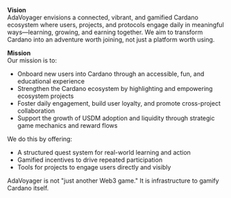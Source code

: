 **Vision**  
AdaVoyager envisions a connected, vibrant, and gamified Cardano ecosystem where users, projects, and protocols engage daily in meaningful ways—learning, growing, and earning together. We aim to transform Cardano into an adventure worth joining, not just a platform worth using.

**Mission**  
Our mission is to:

- Onboard new users into Cardano through an accessible, fun, and educational experience
- Strengthen the Cardano ecosystem by highlighting and empowering ecosystem projects
- Foster daily engagement, build user loyalty, and promote cross-project collaboration
- Support the growth of USDM adoption and liquidity through strategic game mechanics and reward flows

We do this by offering:

- A structured quest system for real-world learning and action
- Gamified incentives to drive repeated participation
- Tools for projects to engage users directly and visibly

AdaVoyager is not "just another Web3 game." It is infrastructure to gamify Cardano itself.